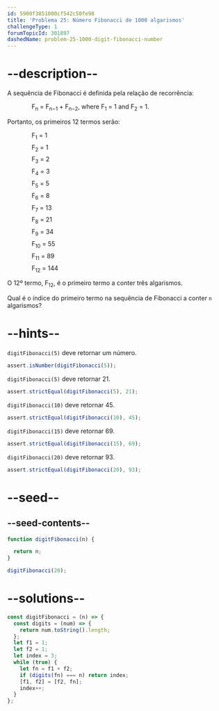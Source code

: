 ```yaml
---
id: 5900f3851000cf542c50fe98
title: 'Problema 25: Número Fibonacci de 1000 algarismos'
challengeType: 1
forumTopicId: 301897
dashedName: problem-25-1000-digit-fibonacci-number
---
```


# --description--

A sequência de Fibonacci é definida pela relação de recorrência:

<div style='padding-left: 4em;'>F<sub>n</sub> = F<sub>n−1</sub> + F<sub>n−2</sub>, where F<sub>1</sub> = 1 and F<sub>2</sub> = 1.</div>

Portanto, os primeiros 12 termos serão:

<div style='padding-left: 4em; display: inline-grid; grid-template-rows: auto; row-gap: 7px;'><div>F<sub>1</sub> = 1</div><div>F<sub>2</sub> = 1</div><div>F<sub>3</sub> = 2</div><div>F<sub>4</sub> = 3</div><div>F<sub>5</sub> = 5</div><div>F<sub>6</sub> = 8</div><div>F<sub>7</sub> = 13</div><div>F<sub>8</sub> = 21</div><div>F<sub>9</sub> = 34</div><div>F<sub>10</sub> = 55</div><div>F<sub>11</sub> = 89</div><div>F<sub>12</sub> = 144</div></div>

O 12º termo, F<sub>12</sub>, é o primeiro termo a conter três algarismos.

Qual é o índice do primeiro termo na sequência de Fibonacci a conter `n` algarismos?

# --hints--

`digitFibonacci(5)` deve retornar um número.

```js
assert.isNumber(digitFibonacci(5));
```

`digitFibonacci(5)` deve retornar 21.

```js
assert.strictEqual(digitFibonacci(5), 21);
```

`digitFibonacci(10)` deve retornar 45.

```js
assert.strictEqual(digitFibonacci(10), 45);
```

`digitFibonacci(15)` deve retornar 69.

```js
assert.strictEqual(digitFibonacci(15), 69);
```

`digitFibonacci(20)` deve retornar 93.

```js
assert.strictEqual(digitFibonacci(20), 93);
```

# --seed--

## --seed-contents--

```js
function digitFibonacci(n) {

  return n;
}

digitFibonacci(20);
```

# --solutions--

```js
const digitFibonacci = (n) => {
  const digits = (num) => {
    return num.toString().length;
  };
  let f1 = 1;
  let f2 = 1;
  let index = 3;
  while (true) {
    let fn = f1 + f2;
    if (digits(fn) === n) return index;
    [f1, f2] = [f2, fn];
    index++;
  }
};
```
